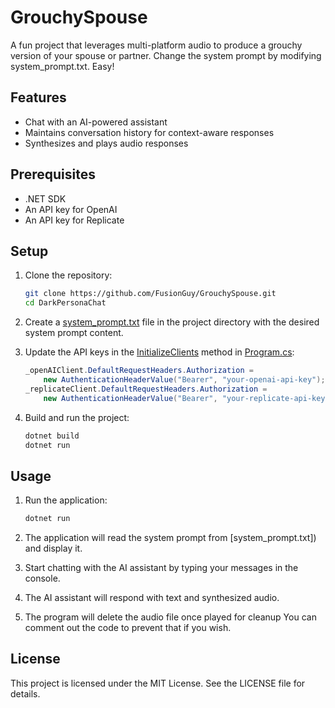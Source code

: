 # GrouchySpouse

A fun project that leverages multi-platform audio to produce a grouchy version of your spouse or partner. Change the system prompt by modifying system_prompt.txt. Easy! 

## Features

- Chat with an AI-powered assistant
- Maintains conversation history for context-aware responses
- Synthesizes and plays audio responses

## Prerequisites

- .NET SDK
- An API key for OpenAI
- An API key for Replicate

## Setup

1. Clone the repository:
    ```sh
    git clone https://github.com/FusionGuy/GrouchySpouse.git
    cd DarkPersonaChat
    ```

2. Create a [system_prompt.txt](http://_vscodecontentref_/0) file in the project directory with the desired system prompt content.

3. Update the API keys in the [InitializeClients](http://_vscodecontentref_/1) method in [Program.cs](http://_vscodecontentref_/2):
    ```csharp
    _openAIClient.DefaultRequestHeaders.Authorization = 
        new AuthenticationHeaderValue("Bearer", "your-openai-api-key");
    _replicateClient.DefaultRequestHeaders.Authorization = 
        new AuthenticationHeaderValue("Bearer", "your-replicate-api-key");
    ```

4. Build and run the project:
    ```sh
    dotnet build
    dotnet run
    ```

## Usage

1. Run the application:
    ```sh
    dotnet run
    ```

2. The application will read the system prompt from [system_prompt.txt]) and display it.

3. Start chatting with the AI assistant by typing your messages in the console.

4. The AI assistant will respond with text and synthesized audio.

5. The program will delete the audio file once played for cleanup You can comment out the code to prevent that if you wish.

## License

This project is licensed under the MIT License. See the LICENSE file for details.
